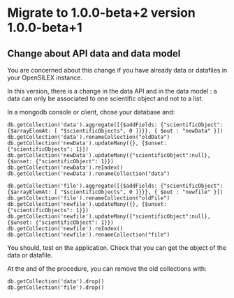 # Migrate to  1.0.0-beta+2 version 1.0.0-beta+1

## Change about API data and data model

You are concerned about this change if you have already data or datafiles in your OpenSILEX instance.

In this version, there is a change in the data API and in the data model : a data can only be associated to one scientific object and not to a list.

In a mongodb console or client, chose your database and:
```
db.getCollection('data').aggregate([{$addFields: {"scientificObject": {$arrayElemAt: [ "$scientificObjects", 0 ]}}}, { $out : "newData" }])
db.getCollection('data').renameCollection("oldData")
db.getCollection('newData').updateMany({}, {$unset: {"scientificObjects": 1}})
db.getCollection('newData').updateMany({"scientificObject":null}, {$unset: {"scientificObject": 1}})
db.getCollection('newData').reIndex()
db.getCollection('newData').renameCollection("data")

db.getCollection('file').aggregate([{$addFields: {"scientificObject": {$arrayElemAt: [ "$scientificObjects", 0 ]}}}, { $out : "newfile" }])
db.getCollection('file').renameCollection("oldFile")
db.getCollection('newfile').updateMany({}, {$unset: {"scientificObjects": 1}})
db.getCollection('newfile').updateMany({"scientificObject":null}, {$unset: {"scientificObject": 1}})
db.getCollection('newfile').reIndex()
db.getCollection('newfile').renameCollection("file")
```

You should, test on the application. Check that you can get the object of the data or datafile.

At the and of the procedure, you can remove the old collections with:
```
db.getCollection('data').drop()
db.getCollection('file').drop()
```
